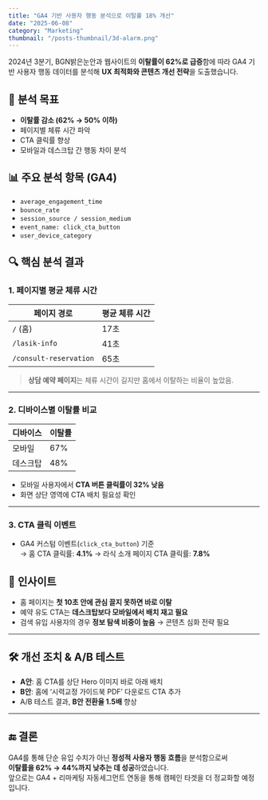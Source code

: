 ```yaml
---
title: "GA4 기반 사용자 행동 분석으로 이탈률 18% 개선"
date: "2025-06-08"
category: "Marketing"
thumbnail: "/posts-thumbnail/3d-alarm.png"
---
```


2024년 3분기, BGN밝은눈안과 웹사이트의 **이탈률이 62%로 급증**함에 따라 GA4 기반 사용자 행동 데이터를 분석해 **UX 최적화와 콘텐츠 개선 전략**을 도출했습니다.

## 🎯 분석 목표

- **이탈률 감소 (62% → 50% 이하)**
- 페이지별 체류 시간 파악
- CTA 클릭률 향상
- 모바일과 데스크탑 간 행동 차이 분석

## 📊 주요 분석 항목 (GA4)

- `average_engagement_time`
- `bounce_rate`
- `session_source / session_medium`
- `event_name: click_cta_button`
- `user_device_category`

## 🔍 핵심 분석 결과

### 1. **페이지별 평균 체류 시간**

| 페이지 경로            | 평균 체류 시간 |
| ---------------------- | -------------- |
| `/` (홈)               | 17초           |
| `/lasik-info`          | 41초           |
| `/consult-reservation` | 65초           |

> **상담 예약 페이지**는 체류 시간이 길지만 홈에서 이탈하는 비율이 높았음.

---

### 2. **디바이스별 이탈률 비교**

| 디바이스 | 이탈률 |
| -------- | ------ |
| 모바일   | 67%    |
| 데스크탑 | 48%    |

- 모바일 사용자에서 **CTA 버튼 클릭률이 32% 낮음**
- 화면 상단 영역에 CTA 배치 필요성 확인

---

### 3. **CTA 클릭 이벤트**

- GA4 커스텀 이벤트(`click_cta_button`) 기준  
  → 홈 CTA 클릭률: **4.1%**
  → 라식 소개 페이지 CTA 클릭률: **7.8%**

## 🧠 인사이트

- 홈 페이지는 **첫 10초 안에 관심 끌지 못하면 바로 이탈**
- 예약 유도 CTA는 **데스크탑보다 모바일에서 배치 재고 필요**
- 검색 유입 사용자의 경우 **정보 탐색 비중이 높음** → 콘텐츠 심화 전략 필요

---

## 🛠 개선 조치 & A/B 테스트

- **A안**: 홈 CTA를 상단 Hero 이미지 바로 아래 배치
- **B안**: 홈에 ‘시력교정 가이드북 PDF’ 다운로드 CTA 추가
- A/B 테스트 결과, **B안 전환율 1.5배** 향상

---

## 🔚 결론

GA4를 통해 단순 유입 수치가 아닌 **정성적 사용자 행동 흐름**을 분석함으로써  
**이탈률을 62% → 44%까지 낮추는 데 성공**하였습니다.  
앞으로는 GA4 + 리마케팅 자동세그먼트 연동을 통해 캠페인 타겟을 더 정교화할 예정입니다.

